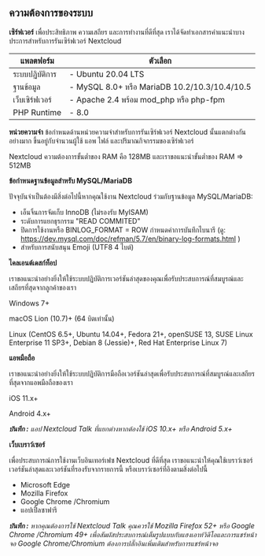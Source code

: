 ## ความต้องการของระบบ

**เซิร์ฟเวอร์** เพื่อประสิทธิภาพ ความเสถียร และการทำงานที่ดีที่สุด เราได้จัดทำเอกสารคำแนะนำบางประการสำหรับการรันเซิร์ฟเวอร์ Nextcloud 

| แพลตฟอร์ม    	| ตัวเลือก                                       	|
|-------------	|----------------------------------------------	|
| ระบบปฏิบัติการ 	| - Ubuntu 20.04 LTS                           	|
| ฐานข้อมูล     	| - MySQL 8.0+ หรือ MariaDB 10.2/10.3/10.4/10.5 	|
| เว็บเซิร์ฟเวอร์ 	| - Apache 2.4 พร้อม mod_php หรือ php-fpm        	|
| PHP Runtime 	| - 8.0                                        	|         

**หน่วยความจำ** ข้อกำหนดด้านหน่วยความจำสำหรับการรันเซิร์ฟเวอร์ Nextcloud นั้นแตกต่างกันอย่างมาก ขึ้นอยู่กับจำนวนผู้ใช้ แอพ ไฟล์ และปริมาณกิจกรรมของเซิร์ฟเวอร์

Nextcloud ความต้องการขั้นต่ำของ RAM คือ 128MB และเราขอแนะนำขั้นต่ำของ RAM => 512MB

**ข้อกำหนดฐานข้อมูลสำหรับ MySQL/MariaDB**

ปัจจุบันจำเป็นต้องมีสิ่งต่อไปนี้หากคุณใช้งาน Nextcloud ร่วมกับฐานข้อมูล MySQL/MariaDB:

- เอ็นจิ้นการจัดเก็บ InnoDB (ไม่รองรับ MyISAM)
- ระดับการแยกธุรกรรม "READ COMMITED"
- ปิดการใช้งานหรือ BINLOG_FORMAT = ROW กำหนดค่าการบันทึกไบนารี (ดู: https://dev.mysql.com/doc/refman/5.7/en/binary-log-formats.html )
- สำหรับการสนับสนุน Emoji (UTF8 4 ไบต์)

**ไคลเอนต์เดสก์ท็อป**

เราขอแนะนำอย่างยิ่งให้ใช้ระบบปฏิบัติการเวอร์ชันล่าสุดของคุณเพื่อรับประสบการณ์ที่สมบูรณ์และเสถียรที่สุดจากลูกค้าของเรา

Windows 7+

macOS Lion (10.7)+ (64 บิตเท่านั้น)

Linux (CentOS 6.5+, Ubuntu 14.04+, Fedora 21+, openSUSE 13, SUSE Linux Enterprise 11 SP3+, Debian 8 (Jessie)+, Red Hat Enterprise Linux 7)

**แอพมือถือ**

เราขอแนะนำอย่างยิ่งให้ใช้ระบบปฏิบัติการมือถือเวอร์ชันล่าสุดเพื่อรับประสบการณ์ที่สมบูรณ์และเสถียรที่สุดจากแอพมือถือของเรา

iOS 11.x+

Android 4.x+

**_บันทึก :_** _แอป Nextcloud Talk ที่แยกต่างหากต้องใช้ iOS 10.x+ หรือ Android 5.x+_

**เว็บเบราว์เซอร์**

เพื่อประสบการณ์การใช้งานเว็บอินเทอร์เฟซ Nextcloud ที่ดีที่สุด เราขอแนะนำให้คุณใช้เบราว์เซอร์เวอร์ชันล่าสุดและเวอร์ชันที่รองรับจากรายการนี้ หรือเบราว์เซอร์ที่อิงตามสิ่งต่อไปนี้

- Microsoft Edge
- Mozilla Firefox
- Google Chrome /Chromium
- แอปเปิ้ลซาฟารี

**_บันทึก :_** _หากคุณต้องการใช้ Nextcloud Talk คุณควรใช้ Mozilla Firefox 52+ หรือ Google Chrome /Chromium 49+ เพื่อสัมผัสประสบการณ์เต็มรูปแบบกับแฮงเอาท์วิดีโอและการแชร์หน้าจอ Google Chrome/Chromium ต้องการปลั๊กอินเพิ่มเติมสำหรับการแชร์หน้าจอ_
